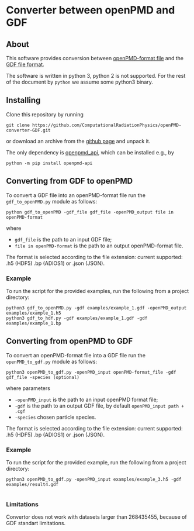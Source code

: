 # Converter between openPMD and GDF

## About

This software provides conversion between [openPMD-format file](https://github.com/openPMD/openPMD-standard)  and the [GDF file format](http://www.pulsar.nl/gpt/).

The software is written in python 3, python 2 is not supported. For the rest of the document by ```python``` we assume some python3 binary.

## Installing

Clone this repository by running
```
git clone https://github.com/ComputationalRadiationPhysics/openPMD-converter-GDF.git
```
or download an archive from the [github page](https://github.com/ComputationalRadiationPhysics/openPMD-converter-GDF) and unpack it.

The only dependency is [openpmd_api](https://github.com/openPMD/openPMD-api), which can be installed e.g., by
```
python -m pip install openpmd-api
```

## Converting from GDF to openPMD

To convert a GDF file into an openPMD-format file run the ```gdf_to_openPMD.py``` module as follows:
```
python gdf_to_openPMD -gdf_file gdf_file -openPMD_output file in openPMD-format
```
where 
* ```gdf_file``` is the path to an input GDF file;
* ```file in openPMD-format``` is the path to an output openPMD-format file.

The format is selected according to the file extension: current supported: .h5 (HDF5) .bp (ADIOS1) or .json (JSON).

### Example

To run the script for the provided examples, run the following from a project directory:
```
python3 gdf_to_openPMD.py -gdf examples/example_1.gdf -openPMD_output examples/example_1.h5
python3 gdf_to_hdf.py -gdf examples/example_1.gdf -gdf examples/example_1.bp
```

## Converting from openPMD to GDF

To convert an openPMD-format file into a GDF file run the ```openPMD_to_gdf.py``` module as follows:
```
python3 openPMD_to_gdf.py -openPMD_input openPMD-format_file -gdf gdf_file -species (optional)
```
where parameters
* ```-openPMD_input``` is the path to an input openPMD format file; 
* ```-gdf``` is the path to an output GDF file, by default ```openPMD_input path + .cgf```
* ```-species``` chosen particle species.

The format is selected according to the file extension: current supported: .h5 (HDF5) .bp (ADIOS1) or .json (JSON).


### Example

To run the script for the provided example, run the following from a project directory:
```
python3 openPMD_to_gdf.py -openPMD_input examples/example_3.h5 -gdf examples/result4.gdf


```

### Limitations


Convertor does not work with datasets larger than 268435455, because of GDF standart limitations.


